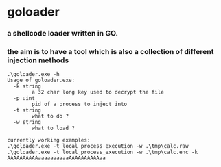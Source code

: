 # goloader
### a shellcode loader written in GO.
### the aim is to have a tool which is also a collection of different injection methods

```
.\goloader.exe -h
Usage of goloader.exe:
  -k string
        a 32 char long key used to decrypt the file
  -p uint
        pid of a process to inject into
  -t string
        what to do ?
  -w string
        what to load ?
```
```
currently working examples:
.\goloader.exe -t local_process_execution -w .\tmp\calc.raw
.\goloader.exe -t local_process_execution -w .\tmp\calc.enc -k AAAAAAAAAAaaaaaaaaaaAAAAAAAAAAaa
```